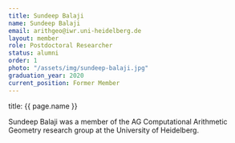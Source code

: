 ```yaml
---
title: Sundeep Balaji
name: Sundeep Balaji
email: arithgeo@iwr.uni-heidelberg.de
layout: member
role: Postdoctoral Researcher
status: alumni
order: 1
photo: "/assets/img/sundeep-balaji.jpg"
graduation_year: 2020
current_position: Former Member
---
```

title: {{ page.name }}

Sundeep Balaji was a member of the AG Computational Arithmetic Geometry research group at the University of Heidelberg.